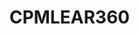 # CPMLEAR360

```Cube Padding Based Multi-task Learning For Egocentric Activity Recognition in 360 Videos
```
